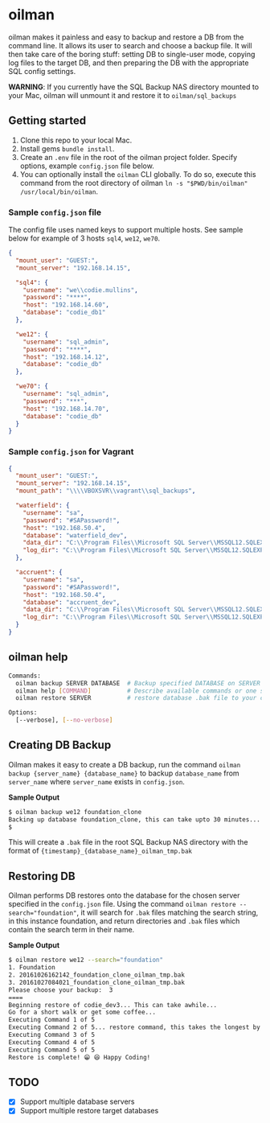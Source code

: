 # oilman

oilman makes it painless and easy to backup and restore a DB from the command line. It allows its user to search and choose a backup file. It will then take care of the boring stuff: setting DB to single-user mode, copying log files to the target DB, and then preparing the DB with the appropriate SQL config settings.

**WARNING**: If you currently have the SQL Backup NAS directory mounted to your Mac, oilman will unmount it and restore it to `oilman/sql_backups`

## Getting started

1. Clone this repo to your local Mac.
2. Install gems `bundle install`.
3. Create an `.env` file in the root of the oilman project folder. Specify options, example `config.json` file below.
4. You can optionally install the `oilman` CLI globally. To do so, execute this command from the root directory of oilman `ln -s "$PWD/bin/oilman" /usr/local/bin/oilman`.

### Sample `config.json` file

The config file uses named keys to support multiple hosts. See sample below for example of 3 hosts `sql4`, `we12`, `we70`.

```json
{
  "mount_user": "GUEST:",
  "mount_server": "192.168.14.15",

  "sql4": {
    "username": "we\\codie.mullins",
    "password": "****",
    "host": "192.168.14.60",
    "database": "codie_db1"
  },

  "we12": {
    "username": "sql_admin",
    "password": "****",
    "host": "192.168.14.12",
    "database": "codie_db"
  },

  "we70": {
    "username": "sql_admin",
    "password": "***",
    "host": "192.168.14.70",
    "database": "codie_db"
  }
}
```

### Sample `config.json` for Vagrant

```json
{
  "mount_user": "GUEST:",
  "mount_server": "192.168.14.15",
  "mount_path": "\\\\VBOXSVR\\vagrant\\sql_backups",

  "waterfield": {
    "username": "sa",
    "password": "#SAPassword!",
    "host": "192.168.50.4",
    "database": "waterfield_dev",
    "data_dir": "C:\\Program Files\\Microsoft SQL Server\\MSSQL12.SQLEXPRESS\\MSSQL\\DATA",
    "log_dir": "C:\\Program Files\\Microsoft SQL Server\\MSSQL12.SQLEXPRESS\\MSSQL\\DATA"
  },

  "accruent": {
    "username": "sa",
    "password": "#SAPassword!",
    "host": "192.168.50.4",
    "database": "accruent_dev",
    "data_dir": "C:\\Program Files\\Microsoft SQL Server\\MSSQL12.SQLEXPRESS\\MSSQL\\DATA",
    "log_dir": "C:\\Program Files\\Microsoft SQL Server\\MSSQL12.SQLEXPRESS\\MSSQL\\DATA"
  }
}
```

## oilman help

```bash
Commands:
  oilman backup SERVER DATABASE  # Backup specified DATABASE on SERVER (from config.json)
  oilman help [COMMAND]          # Describe available commands or one specific command
  oilman restore SERVER          # restore database .bak file to your chosen SERVER target DB

Options:
  [--verbose], [--no-verbose]  
```

## Creating DB Backup

Oilman makes it easy to create a DB backup, run the command `oilman backup {server_name} {database_name}` to backup `database_name` from `server_name` where `server_name` exists in `config.json`.

**Sample Output**

```bash
$ oilman backup we12 foundation_clone
Backing up database foundation_clone, this can take upto 30 minutes...
$
```

This will create a `.bak` file in the root SQL Backup NAS directory with the format of `{timestamp}_{database_name}_oilman_tmp.bak`

## Restoring DB

Oilman performs DB restores onto the database for the chosen server specified in the `config.json` file. Using the command `oilman restore --search="foundation"`, it will search for `.bak` files matching the search string, in this instance foundation, and return directories and `.bak` files which contain the search term in their name.

**Sample Output**

```bash
$ oilman restore we12 --search="foundation"
1. Foundation
2. 20161026162142_foundation_clone_oilman_tmp.bak
3. 20161027084021_foundation_clone_oilman_tmp.bak
Please choose your backup:  3
====
Beginning restore of codie_dev3... This can take awhile...
Go for a short walk or get some coffee...
Executing Command 1 of 5
Executing Command 2 of 5... restore command, this takes the longest by far...
Executing Command 3 of 5
Executing Command 4 of 5
Executing Command 5 of 5
Restore is complete! 😁 😆 Happy Coding!
```

## TODO

- [X] Support multiple database servers
- [X] Support multiple restore target databases
